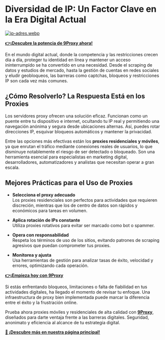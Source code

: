 # Diversidad de IP: Un Factor Clave en la Era Digital Actual  

[![ip-adres.webp](https://i.postimg.cc/W18gmqwB/ip-adres.webp)](https://postimg.cc/sMBMsX8m)

**[👉¡Descubre la potencia de 9Proxy ahora!](https://the9proxy.short.gy/github-pricing-sophie89)** 

En el mundo digital actual, donde la competencia y las restricciones crecen día a día, proteger tu identidad en línea y mantener un acceso ininterrumpido se ha convertido en una necesidad. Desde el scraping de datos y estudios de mercado, hasta la gestión de cuentas en redes sociales y eludir geobloqueos, las barreras como captchas, bloqueos y restricciones IP son cada vez más comunes.

## ¿Cómo Resolverlo? La Respuesta Está en los Proxies

Los servidores proxy ofrecen una solución eficaz. Funcionan como un puente entre tu dispositivo e internet, ocultando tu IP real y permitiendo una navegación anónima y segura desde ubicaciones alternas. Así, puedes rotar direcciones IP, esquivar bloqueos automáticos y mantener la privacidad.

Entre las opciones más efectivas están los **proxies residenciales y móviles**, ya que enrutan el tráfico mediante conexiones reales de usuarios, lo que disminuye notablemente el riesgo de ser detectado o bloqueado. Son una herramienta esencial para especialistas en marketing digital, desarrolladores, automatizadores y analistas que necesitan operar a gran escala.

## Mejores Prácticas para el Uso de Proxies

- **Selecciona el proxy adecuado**  
  Los proxies residenciales son perfectos para actividades que requieren discreción, mientras que los de centro de datos son rápidos y económicos para tareas en volumen.

- **Aplica rotación de IPs constante**  
  Utiliza proxies rotativos para evitar ser marcado como bot o spammer.

- **Opera con responsabilidad**  
  Respeta los términos de uso de los sitios, evitando patrones de scraping agresivos que puedan comprometer tus proxies.

- **Monitorea y ajusta**  
  Usa herramientas de gestión para analizar tasas de éxito, velocidad y errores, optimizando cada operación.

**[👉¡Empieza hoy con 9Proxy](https://the9proxy.short.gy/github-homepage-sophie89)**

Si estás enfrentando bloqueos, limitaciones o falta de fiabilidad en tus actividades digitales, ha llegado el momento de revisar tu enfoque. Una infraestructura de proxy bien implementada puede marcar la diferencia entre el éxito y la frustración online.

Prueba ahora proxies móviles y residenciales de alta calidad con **[9Proxy](https://the9proxy.short.gy/github-homepage-sophie89)**, diseñados para darte ventaja frente a las barreras digitales. Seguridad, anonimato y eficiencia al alcance de tu estrategia digital.

**[📍 ¡Descubre más en nuestra página principal!](https://the9proxy.short.gy/github-homepage-sophie89)**
